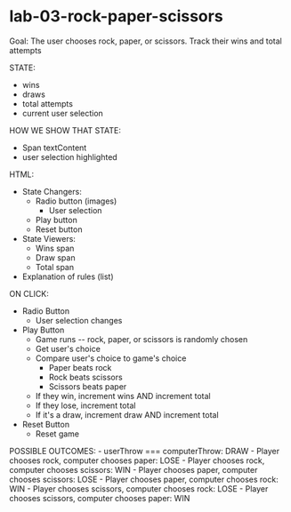 # lab-03-rock-paper-scissors

Goal: The user chooses rock, paper, or scissors. Track their wins and total attempts


STATE:
- wins
- draws
- total attempts
- current user selection


HOW WE SHOW THAT STATE:
- Span textContent
- user selection highlighted


HTML: 
- State Changers: 
    - Radio button (images)
        - User selection
    - Play button
    - Reset button
- State Viewers: 
    - Wins span
    - Draw span
    - Total span
- Explanation of rules (list)



ON CLICK:
- Radio Button
    - User selection changes
- Play Button
    - Game runs -- rock, paper, or scissors is randomly chosen
    - Get user's choice
    - Compare user's choice to game's choice
        - Paper beats rock
        - Rock beats scissors
        - Scissors beats paper
    - If they win, increment wins AND increment total
    - If they lose, increment total
    - If it's a draw, increment draw AND increment total 
- Reset Button
    - Reset game


POSSIBLE OUTCOMES:
    - userThrow === computerThrow: DRAW
    - Player chooses rock, computer chooses paper: LOSE
    - Player chooses rock, computer chooses scissors: WIN
    - Player chooses paper, computer chooses scissors: LOSE
    - Player chooses paper, computer chooses rock: WIN
    - Player chooses scissors, computer chooses rock: LOSE
    - Player chooses scissors, computer chooses paper: WIN

